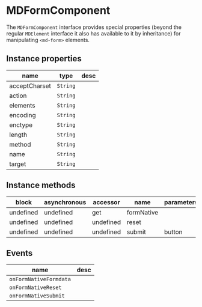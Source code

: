 # MDFormComponent
The `MDFormComponent` interface provides special properties (beyond the regular `MDElement` interface it also has available to it by inheritance) for manipulating `<md-form>` elements.

## Instance properties

name|type|desc
---|---|---
acceptCharset|`String`|
action|`String`|
elements|`String`|
encoding|`String`|
enctype|`String`|
length|`String`|
method|`String`|
name|`String`|
target|`String`|

## Instance methods

block| asynchronous | accessor| name| parameters
---| --- | ---| ---| ---
undefined| undefined | get| formNative| 
undefined| undefined | undefined| reset| 
undefined| undefined | undefined| submit| button

## Events

name|desc
---|---
`onFormNativeFormdata`|
`onFormNativeReset`|
`onFormNativeSubmit`|
